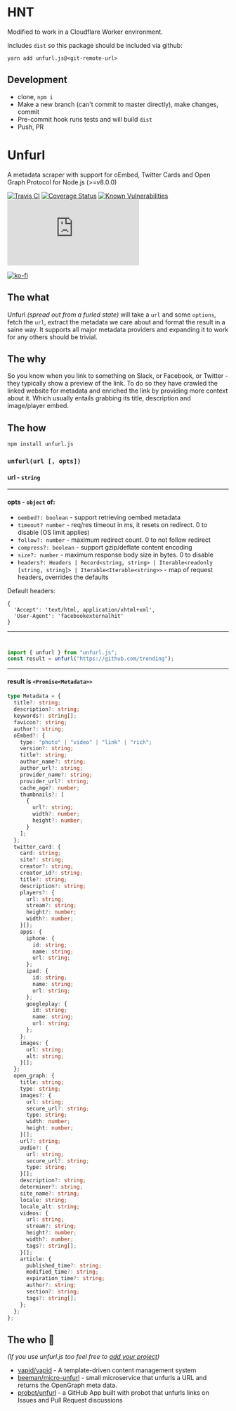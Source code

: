 # HNT

Modified to work in a Cloudflare Worker environment.

Includes `dist` so this package should be included via github:

```
yarn add unfurl.js@<git-remote-url>

```

## Development

- clone, `npm i`
- Make a new branch (can't commit to master directly), make changes, commit
- Pre-commit hook runs tests and will build `dist`
- Push, PR

# Unfurl

A metadata scraper with support for oEmbed, Twitter Cards and Open Graph Protocol for Node.js (>=v8.0.0)

[![Travis CI](https://img.shields.io/travis/jacktuck/unfurl?style=flat-square)](https://travis-ci.org/jacktuck/unfurl)
[![Coverage Status](https://img.shields.io/coveralls/jacktuck/unfurl?style=flat-square)](https://coveralls.io/github/jacktuck/unfurl?branch=master)
[![Known Vulnerabilities](https://snyk.io/test/github/jacktuck/unfurl/badge.svg?style=flat-square)](https://snyk.io/test/github/jacktuck/unfurl)
[![npm](https://img.shields.io/npm/v/unfurl.js?style=flat-square)](https://www.npmjs.com/package/unfurl.js)

[![ko-fi](https://ko-fi.com/img/githubbutton_sm.svg)](https://ko-fi.com/jacktuck)

## The what

Unfurl _(spread out from a furled state)_ will take a `url` and some `options`, fetch the `url`, extract the metadata we care about and format the result in a saine way. It supports all major metadata providers and expanding it to work for any others should be trivial.

## The why

So you know when you link to something on Slack, or Facebook, or Twitter - they typically show a preview of the link. To do so they have crawled the linked website for metadata and enriched the link by providing more context about it. Which usually entails grabbing its title, description and image/player embed.

## The how

```bash
npm install unfurl.js
```

### `unfurl(url [, opts])`

#### url - `string`

---

#### opts - `object` of:

- `oembed?: boolean` - support retrieving oembed metadata
- `timeout? number` - req/res timeout in ms, it resets on redirect. 0 to disable (OS limit applies)
- `follow?: number` - maximum redirect count. 0 to not follow redirect
- `compress?: boolean` - support gzip/deflate content encoding
- `size?: number` - maximum response body size in bytes. 0 to disable
- `headers?: Headers | Record<string, string> | Iterable<readonly [string, string]> | Iterable<Iterable<string>>` - map of request headers, overrides the defaults

Default headers:

```
{
  'Accept': 'text/html, application/xhtml+xml',
  'User-Agent': 'facebookexternalhit'
}
```

---

#

```typescript
import { unfurl } from "unfurl.js";
const result = unfurl("https://github.com/trending");
```

---

#### result is `<Promise<Metadata>>`

```typescript
type Metadata = {
  title?: string;
  description?: string;
  keywords?: string[];
  favicon?: string;
  author?: string;
  oEmbed?: {
    type: "photo" | "video" | "link" | "rich";
    version?: string;
    title?: string;
    author_name?: string;
    author_url?: string;
    provider_name?: string;
    provider_url?: string;
    cache_age?: number;
    thumbnails?: [
      {
        url?: string;
        width?: number;
        height?: number;
      }
    ];
  };
  twitter_card: {
    card: string;
    site?: string;
    creator?: string;
    creator_id?: string;
    title?: string;
    description?: string;
    players?: {
      url: string;
      stream?: string;
      height?: number;
      width?: number;
    }[];
    apps: {
      iphone: {
        id: string;
        name: string;
        url: string;
      };
      ipad: {
        id: string;
        name: string;
        url: string;
      };
      googleplay: {
        id: string;
        name: string;
        url: string;
      };
    };
    images: {
      url: string;
      alt: string;
    }[];
  };
  open_graph: {
    title: string;
    type: string;
    images?: {
      url: string;
      secure_url?: string;
      type: string;
      width: number;
      height: number;
    }[];
    url?: string;
    audio?: {
      url: string;
      secure_url?: string;
      type: string;
    }[];
    description?: string;
    determiner?: string;
    site_name?: string;
    locale: string;
    locale_alt: string;
    videos: {
      url: string;
      stream?: string;
      height?: number;
      width?: number;
      tags?: string[];
    }[];
    article: {
      published_time?: string;
      modified_time?: string;
      expiration_time?: string;
      author?: string;
      section?: string;
      tags?: string[];
    };
  };
};
```

## The who 💖

_(If you use unfurl.js too feel free to [add your project](https://github.com/jacktuck/unfurl/edit/master/README.md))_

- [vapid/vapid](https://github.com/vapid/vapid) - A template-driven content management system
- [beeman/micro-unfurl](https://github.com/beeman/micro-unfurl) - small microservice that unfurls a URL and returns the OpenGraph meta data.
- [probot/unfurl](https://github.com/probot/unfurl) - a GitHub App built with probot that unfurls links on Issues and Pull Request discussions
